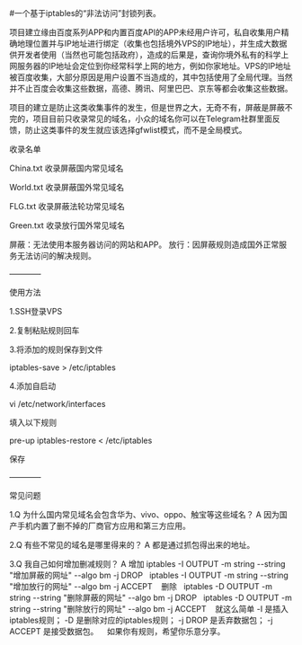 #一个基于iptables的“非法访问”封锁列表。

项目建立缘由百度系列APP和内置百度API的APP未经用户许可，私自收集用户精确地理位置并与IP地址进行绑定（收集也包括境外VPS的IP地址），并生成大数据供开发者使用（当然也可能包括政府），造成的后果是，查询你境外私有的科学上网服务器的IP地址会定位到你经常科学上网的地方，例如你家地址。VPS的IP地址被百度收集，大部分原因是用户设置不当造成的，其中包括使用了全局代理。当然并不止百度会收集这些数据，高德、腾讯、阿里巴巴、京东等都会收集这些数据。

项目的建立是防止这类收集事件的发生，但是世界之大，无奇不有，屏蔽是屏蔽不完的，项目目前只收录常见的域名，小众的域名你可以在Telegram社群里面反馈，防止这类事件的发生就应该选择gfwlist模式，而不是全局模式。

收录名单

China.txt 收录屏蔽国内常见域名

World.txt 收录屏蔽国外常见域名

FLG.txt 收录屏蔽法轮功常见域名

Green.txt 收录放行国外常见域名

屏蔽：无法使用本服务器访问的网站和APP。
放行：因屏蔽规则造成国外正常服务无法访问的解决规则。

————

使用方法

1.SSH登录VPS

2.复制粘贴规则回车

3.将添加的规则保存到文件

iptables-save > /etc/iptables

4.添加自启动

vi /etc/network/interfaces

填入以下规则

pre-up iptables-restore < /etc/iptables

保存

————

常见问题

1.Q 为什么国内常见域名会包含华为、vivo、oppo、触宝等这些域名？
  A 因为国产手机内置了删不掉的厂商官方应用和第三方应用。
  
2.Q 有些不常见的域名是哪里得来的？
  A 都是通过抓包得出来的地址。
  
3.Q 我自己如何增加删减规则？
  A 增加
    iptables -I OUTPUT -m string --string "增加屏蔽的网址" --algo bm -j DROP
    iptables -I OUTPUT -m string --string "增加放行的网址" --algo bm -j ACCEPT
    删除
    iptables -D OUTPUT -m string --string "删除屏蔽的网址" --algo bm -j DROP
    iptables -D OUTPUT -m string --string "删除放行的网址" --algo bm -j ACCEPT
    就这么简单
    -I 是插入iptables规则；
    -D 是删除对应的iptables规则；
    -j DROP 是丢弃数据包；
    -j ACCEPT 是接受数据包。
    如果你有规则，希望你乐意分享。

